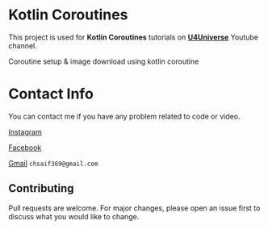 # Kotlin Coroutines

This project is used for **Kotlin Coroutines** tutorials on **[U4Universe](https://www.youtube.com/u4universe)** Youtube channel.

Coroutine setup & image download using kotlin coroutine
# Contact Info
You can contact me if you have any problem related to code or video.

[Instagram](https://www.instagram.com/saifi369/)

[Facebook](https://www.facebook.com/saifi369)

[Gmail](chsaif369@gmail.com)  ```chsaif369@gmail.com```

## Contributing
Pull requests are welcome. For major changes, please open an issue first to discuss what you would like to change.
